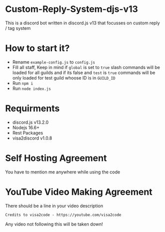 # Custom-Reply-System-djs-v13
This is a discord bot written in discord.js v13 that focusses on custom reply / tag system

# How to start it?

- Rename `example-config.js` to `config.js`
- Fill all staff, Keep in mind if `global` is set to `true` slash commands will be loaded for all guilds and if its false and `test` is `true` commands will be only loaded for test guild whoose ID is in `GUILD_ID`
- Run `npm i`
- Run `node index.js`

# Requirments

- discord.js v13.2.0
- Nodejs 16.6+
- Rest Packages
- visa2discord v1.0.8

# Self Hosting Agreement

You have to mention me anywhere while using the code

# YouTube Video Making Agreement

There should be a line in your video description
```
Credits to visa2code - https://youtube.com/visa2code
```
Any video not following this will be taken down!
